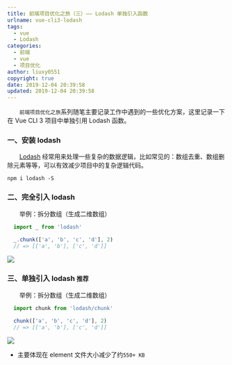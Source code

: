 ```yaml
---
title: 前端项目优化之旅（三）—— Lodash 单独引入函数
urlname: vue-cli3-lodash
tags:
  - vue
  - Lodash
categories:
  - 前端
  - vue
  - 项目优化
author: liuxy0551
copyright: true
date: 2019-12-04 20:39:58
updated: 2019-12-04 20:39:58
---
```


&emsp;&emsp;`前端项目优化之旅`系列随笔主要记录工作中遇到的一些优化方案，这里记录一下在 Vue CLI 3 项目中单独引用 Lodash 函数。

<!--more-->


### 一、安装 lodash

　　[Lodash](https://www.lodashjs.com/docs/latest) 经常用来处理一些复杂的数据逻辑，比如常见的：数组去重、数组删除元素等等，可以有效减少项目中的复杂逻辑代码。

``` shell
npm i lodash -S
```


### 二、完全引入 lodash

　　举例：拆分数组（生成二维数组）

``` javascript
  import _ from 'lodash'
  
  _.chunk(['a', 'b', 'c', 'd'], 2)
  // => [['a', 'b'], ['c', 'd']]
```
![](https://images-hosting.liuxianyu.cn/posts/vue-cli3-lodash/1.png)


### 三、单独引入 lodash `推荐`

　　举例：拆分数组（生成二维数组）

``` javascript
  import chunk from 'lodash/chunk'
  
  chunk(['a', 'b', 'c', 'd'], 2)
  // => [['a', 'b'], ['c', 'd']]
```
![](https://images-hosting.liuxianyu.cn/posts/vue-cli3-lodash/2.png)


- 主要体现在 element 文件大小减少了约`550+ KB`
